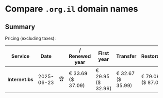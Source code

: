 # Compare `.org.il` domain names

## Summary

Pricing (excluding taxes):

| Service | Date |  | / Renewed year | First year | Transfer | Restoration |
|--|--|--|--|--|--|--|
| **Internet.bs** | 2025-06-23 | 🏆 | € 33.69<br>($ 37.09) | € 29.95<br>($ 32.99) | € 32.67<br>($ 35.99) | € 79.09<br>($ 87.09) |
